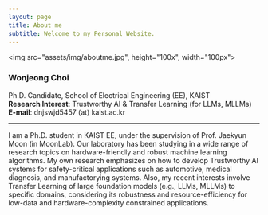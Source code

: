 ```yaml
---
layout: page
title: About me
subtitle: Welcome to my Personal Website.
---
```


<img src="assets/img/aboutme.jpg", height="100x", width="100px">

### **Wonjeong Choi**
Ph.D. Candidate, School of Electrical Engineering (EE), KAIST \
**Research Interest**: Trustworthy AI & Transfer Learning (for LLMs, MLLMs) \
**E-mail**: dnjswjd5457 (at) kaist.ac.kr

---

I am a Ph.D. student in KAIST EE, under the supervision of Prof. Jaekyun Moon (in MoonLab). Our laboratory has been studying in a wide range of research topics on hardware-friendly and robust machine learning algorithms. My own research emphasizes on how to develop Trustworthy AI systems for safety-critical applications such as automotive, medical diagnosis, and manufactorying systems. Also, my recent interests involve Transfer Learning of large foundation models (e.g., LLMs, MLLMs) to specific domains, considering its robustness and resource-efficiency for low-data and hardware-complexity constrained applications. 

